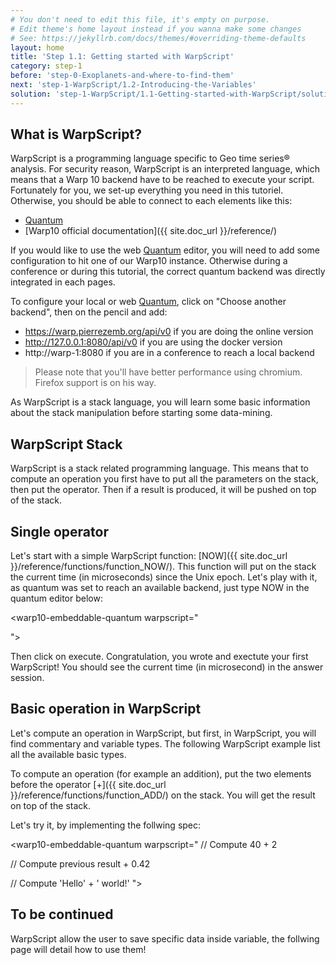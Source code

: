 ```yaml
---
# You don't need to edit this file, it's empty on purpose.
# Edit theme's home layout instead if you wanna make some changes
# See: https://jekyllrb.com/docs/themes/#overriding-theme-defaults
layout: home
title: 'Step 1.1: Getting started with WarpScript'
category: step-1
before: 'step-0-Exoplanets-and-where-to-find-them'
next: 'step-1-WarpScript/1.2-Introducing-the-Variables'
solution: 'step-1-WarpScript/1.1-Getting-started-with-WarpScript/solutions'
---
```


## What is WarpScript?

WarpScript is a programming language specific to Geo time series® analysis. For security reason, WarpScript is an interpreted language, which means that a Warp 10 backend have to be reached to execute your script. Fortunately for you, we set-up everything you need in this tutoriel. Otherwise, you should be able to connect to each elements like this:

* [Quantum](https://quantum.metrics.ovh.net/)
* [Warp10 official documentation]({{ site.doc_url }}/reference/)

If you would like to use the web [Quantum](https://quantum.metrics.ovh.net/) editor, you will need to add some configuration to hit one of our Warp10 instance. Otherwise during a conference or during this tutorial, the correct quantum backend was directly integrated in each pages.

To configure your local or web [Quantum](https://quantum.metrics.ovh.net/), click on "Choose another backend", then on the pencil and add:

* https://warp.pierrezemb.org/api/v0 if you are doing the online version
* http://127.0.0.1:8080/api/v0 if you are using the docker version 
* http://warp-1:8080 if you are in a conference to reach a local backend

> Please note that you'll have better performance using chromium. Firefox support is on his way.

As WarpScript is a stack language, you will learn some basic information about the stack manipulation before starting some data-mining.

## WarpScript Stack

WarpScript is a stack related programming language. This means that to compute an operation you first have to put all the parameters on the stack, then put the operator. Then if a result is produced, it will be pushed on top of the stack.

## Single operator

Let's start with a simple WarpScript function: [NOW]({{ site.doc_url }}/reference/functions/function_NOW/). This function will put on the stack the current time (in microseconds) since the Unix epoch. Let's play with it, as quantum was set to reach an available backend, just type NOW in the quantum editor below:

<warp10-embeddable-quantum warpscript="

">
</warp10-embeddable-quantum>

Then click on execute. Congratulation, you wrote and exectute your first WarpScript! You should see the current time (in microsecond) in the answer session.

## Basic operation in WarpScript

Let's compute an operation in WarpScript, but first, in WarpScript, you will find commentary and variable types.
The following WarpScript example list all the available basic types.



<warp10-embeddable-quantum warpscript="
// This is a commentary
'a'      // string value
true     // boolean value
42        // long value
3.14159    // double value
">
</warp10-embeddable-quantum>


To compute an operation (for example an addition), put the two elements before the operator [+]({{ site.doc_url }}/reference/functions/function_ADD/) on the stack.
You will get the result on top of the stack.


Let's try it, by implementing the follwing spec:

<warp10-embeddable-quantum warpscript="
// Compute 40 + 2


// Compute previous result + 0.42


// Compute 'Hello' + ' world!'
">
</warp10-embeddable-quantum>

## To be continued

WarpScript allow the user to save specific data inside variable, the follwing page will detail how to use them!

